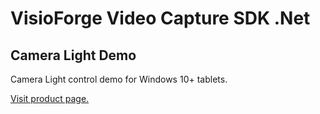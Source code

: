 ﻿# VisioForge Video Capture SDK .Net

## Camera Light Demo

Camera Light control demo for Windows 10+ tablets.

[Visit product page.](https://www.visioforge.com/video-capture-sdk-net)